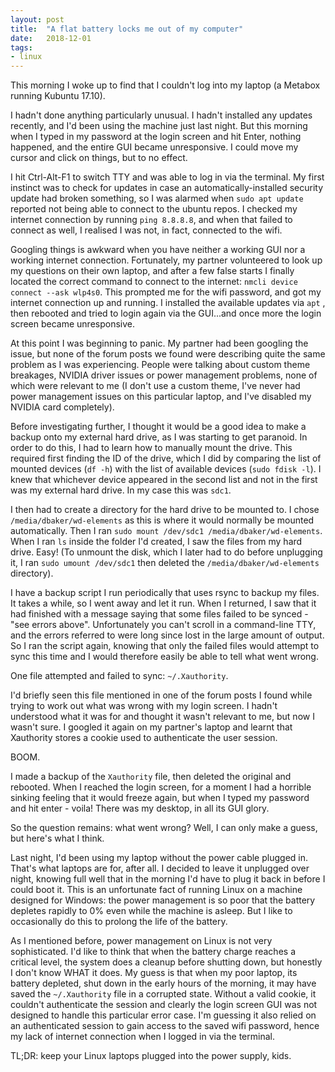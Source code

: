 ```yaml
---
layout: post
title:  "A flat battery locks me out of my computer"
date:   2018-12-01
tags:
- linux
---
```

This morning I woke up to find that I couldn't log into my laptop (a Metabox running Kubuntu 17.10).

I hadn't done anything particularly unusual. I hadn't installed any updates recently, and I'd been using the machine just last night. But this morning when I typed in my password at the login screen and hit Enter<!--break-->, nothing happened, and the entire GUI became unresponsive. I could move my cursor and click on things, but to no effect.

I hit Ctrl-Alt-F1 to switch TTY and was able to log in via the terminal. My first instinct was to check for updates in case an automatically-installed security update had broken something, so I was alarmed when `sudo apt update` reported not being able to connect to the ubuntu repos. I checked my internet connection by running `ping 8.8.8.8`, and when that failed to connect as well, I realised I was not, in fact, connected to the wifi.

Googling things is awkward when you have neither a working GUI nor a working internet connection. Fortunately, my partner volunteered to look up my questions on their own laptop, and after a few false starts I finally located the correct command to connect to the internet: `nmcli device connect --ask wlp4s0`. This prompted me for the wifi password, and got my internet connection up and running. I installed the available updates via `apt` , then rebooted and tried to login again via the GUI...and once more the login screen became unresponsive.

At this point I was beginning to panic. My partner had been googling the issue, but none of the forum posts we found were describing quite the same problem as I was experiencing. People were talking about custom theme breakages, NVIDIA driver issues or power management problems, none of which were relevant to me (I don't use a custom theme, I've never had power management issues on this particular laptop, and I've disabled my NVIDIA card completely).

Before investigating further, I thought it would be a good idea to make a backup onto my external hard drive, as I was starting to get paranoid. In order to do this, I had to learn how to manually mount the drive. This required first finding the ID of the drive, which I did by comparing the list of mounted devices (`df -h`) with the list of available devices (`sudo fdisk -l`). I knew that whichever device appeared in the second list and not in the first was my external hard drive. In my case this was `sdc1`.

I then had to create a directory for the hard drive to be mounted to. I chose `/media/dbaker/wd-elements` as this is where it would normally be mounted automatically. Then I ran `sudo mount /dev/sdc1 /media/dbaker/wd-elements`. When I ran `ls` inside the folder I'd created, I saw the files from my hard drive. Easy! (To unmount the disk, which I later had to do before unplugging it, I ran `sudo umount /dev/sdc1` then deleted the `/media/dbaker/wd-elements` directory).

I have a backup script I run periodically that uses rsync to backup my files. It takes a while, so I went away and let it run. When I returned, I saw that it had finished with a message saying that some files failed to be synced - "see errors above". Unfortunately you can't scroll in a command-line TTY, and the errors referred to were long since lost in the large amount of output. So I ran the script again, knowing that only the failed files would attempt to sync this time and I would therefore easily be able to tell what went wrong.

One file attempted and failed to sync: `~/.Xauthority`.

I'd briefly seen this file mentioned in one of the forum posts I found while trying to work out what was wrong with my login screen. I hadn't understood what it was for and thought it wasn't relevant to me, but now I wasn't sure. I googled it again on my partner's laptop and learnt that Xauthority stores a cookie used to authenticate the user session.

BOOM.

I made a backup of the `Xauthority` file, then deleted the original and rebooted. When I reached the login screen, for a moment I had a horrible sinking feeling that it would freeze again, but when I typed my password and hit enter - voila! There was my desktop, in all its GUI glory.

So the question remains: what went wrong? Well, I can only make a guess, but here's what I think.

Last night, I'd been using my laptop without the power cable plugged in. That's what laptops are for, after all. I decided to leave it unplugged over night, knowing full well that in the morning I'd have to plug it back in before I could boot it. This is an unfortunate fact of running Linux on a machine designed for Windows: the power management is so poor that the battery depletes rapidly to 0% even while the machine is asleep. But I like to occasionally do this to prolong the life of the battery.

As I mentioned before, power management on Linux is not very sophisticated. I'd like to think that when the battery charge reaches a critical level, the system does a cleanup before shutting down, but honestly I don't know WHAT it does. My guess is that when my poor laptop, its battery depleted, shut down in the early hours of the morning, it may have saved the `~/.Xauthority` file in a corrupted state. Without a valid cookie, it couldn't authenticate the session and clearly the login screen GUI was not designed to handle this particular error case. I'm guessing it also relied on an authenticated session to gain access to the saved wifi password, hence my lack of internet connection when I logged in via the terminal.

TL;DR: keep your Linux laptops plugged into the power supply, kids.
 
